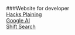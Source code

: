 ###Website for developer  
[Hacks Plaining](https://www.hacksplaining.com/)  
[Google AI](https://ai.google/)  
[Shift Search](https://shiftsearch.com/)  
